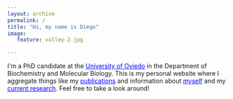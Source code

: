 ```yaml
---
layout: archive
permalink: /
title: "Hi, my name is Diego"
image:
   feature: valley-2.jpg

---
```


I'm a PhD candidate at the <a href="https://www.uniovi.es/en/" target="_blank" style="color:blue;">University of Oviedo</a> in the Department of Biochemistry and Molecular Biology. This is my personal website where I aggregate things like my <a href="../publications/" style="color:blue;">publications</a> and information about <a href="../about/" style="color:blue;">myself</a> and my <a href="../research/" style="color:blue;">current research</a>. Feel free to take a look around!